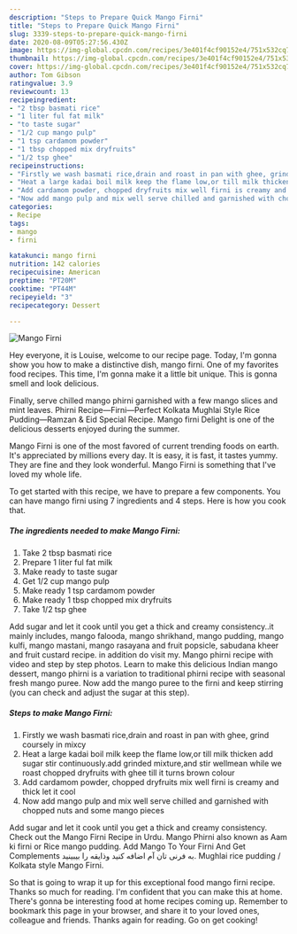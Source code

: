 ```yaml
---
description: "Steps to Prepare Quick Mango Firni"
title: "Steps to Prepare Quick Mango Firni"
slug: 3339-steps-to-prepare-quick-mango-firni
date: 2020-08-09T05:27:56.430Z
image: https://img-global.cpcdn.com/recipes/3e401f4cf90152e4/751x532cq70/mango-firni-recipe-main-photo.jpg
thumbnail: https://img-global.cpcdn.com/recipes/3e401f4cf90152e4/751x532cq70/mango-firni-recipe-main-photo.jpg
cover: https://img-global.cpcdn.com/recipes/3e401f4cf90152e4/751x532cq70/mango-firni-recipe-main-photo.jpg
author: Tom Gibson
ratingvalue: 3.9
reviewcount: 13
recipeingredient:
- "2 tbsp basmati rice"
- "1 liter ful fat milk"
- "to taste sugar"
- "1/2 cup mango pulp"
- "1 tsp cardamom powder"
- "1 tbsp chopped mix dryfruits"
- "1/2 tsp ghee"
recipeinstructions:
- "Firstly we wash basmati rice,drain and roast in pan with ghee, grind coursely in mixcy"
- "Heat a large kadai boil milk keep the flame low,or till milk thicken add sugar stir continuously.add grinded mixture,and stir wellmean while we roast chopped dryfruits with ghee till it turns brown colour"
- "Add cardamom powder, chopped dryfruits mix well firni is creamy and thick let it cool"
- "Now add mango pulp and mix well serve chilled and garnished with chopped nuts and some mango pieces"
categories:
- Recipe
tags:
- mango
- firni

katakunci: mango firni 
nutrition: 142 calories
recipecuisine: American
preptime: "PT20M"
cooktime: "PT44M"
recipeyield: "3"
recipecategory: Dessert

---
```



![Mango Firni](https://img-global.cpcdn.com/recipes/3e401f4cf90152e4/751x532cq70/mango-firni-recipe-main-photo.jpg)

Hey everyone, it is Louise, welcome to our recipe page. Today, I'm gonna show you how to make a distinctive dish, mango firni. One of my favorites food recipes. This time, I'm gonna make it a little bit unique. This is gonna smell and look delicious.

Finally, serve chilled mango phirni garnished with a few mango slices and mint leaves. Phirni Recipe—Firni—Perfect Kolkata Mughlai Style Rice Pudding—Ramzan &amp; Eid Special Recipe. Mango firni Delight is one of the delicious desserts enjoyed during the summer.

Mango Firni is one of the most favored of current trending foods on earth. It's appreciated by millions every day. It is easy, it is fast, it tastes yummy. They are fine and they look wonderful. Mango Firni is something that I've loved my whole life.


To get started with this recipe, we have to prepare a few components. You can have mango firni using 7 ingredients and 4 steps. Here is how you cook that.

<!--inarticleads1-->

##### The ingredients needed to make Mango Firni:

1. Take 2 tbsp basmati rice
1. Prepare 1 liter ful fat milk
1. Make ready to taste sugar
1. Get 1/2 cup mango pulp
1. Make ready 1 tsp cardamom powder
1. Make ready 1 tbsp chopped mix dryfruits
1. Take 1/2 tsp ghee


Add sugar and let it cook until you get a thick and creamy consistency..it mainly includes, mango falooda, mango shrikhand, mango pudding, mango kulfi, mango mastani, mango rasayana and fruit popsicle, sabudana kheer and fruit custard recipe. in addition do visit my. Mango phirni recipe with video and step by step photos. Learn to make this delicious Indian mango dessert, mango phirni is a variation to traditional phirni recipe with seasonal fresh mango puree. Now add the mango puree to the firni and keep stirring (you can check and adjust the sugar at this step). 

<!--inarticleads2-->

##### Steps to make Mango Firni:

1. Firstly we wash basmati rice,drain and roast in pan with ghee, grind coursely in mixcy
1. Heat a large kadai boil milk keep the flame low,or till milk thicken add sugar stir continuously.add grinded mixture,and stir wellmean while we roast chopped dryfruits with ghee till it turns brown colour
1. Add cardamom powder, chopped dryfruits mix well firni is creamy and thick let it cool
1. Now add mango pulp and mix well serve chilled and garnished with chopped nuts and some mango pieces


Add sugar and let it cook until you get a thick and creamy consistency. Check out the Mango Firni Recipe in Urdu. Mango Phirni also known as Aam ki firni or Rice mango pudding. Add Mango To Your Firni And Get Complements به فرنی تان آم اضافه کنید و‌ذایقه را بیبینید. Mughlai rice pudding / Kolkata style Mango Firni. 

So that is going to wrap it up for this exceptional food mango firni recipe. Thanks so much for reading. I'm confident that you can make this at home. There's gonna be interesting food at home recipes coming up. Remember to bookmark this page in your browser, and share it to your loved ones, colleague and friends. Thanks again for reading. Go on get cooking!
